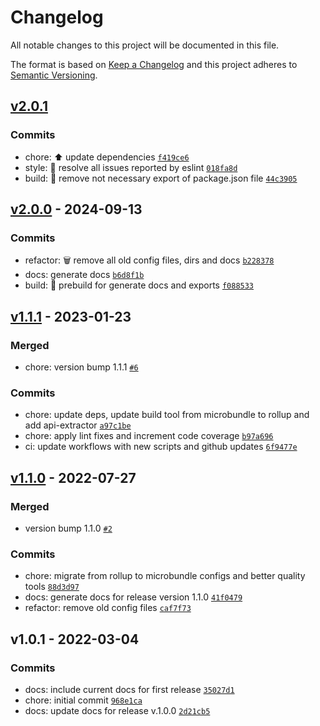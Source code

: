 # Changelog

All notable changes to this project will be documented in this file.

The format is based on [Keep a Changelog](https://keepachangelog.com/en/1.0.0/)
and this project adheres to [Semantic Versioning](https://semver.org/spec/v2.0.0.html).

## [v2.0.1](https://luffynando.github.com/nodecfdi/xml-schema-validator/compare/v2.0.0...v2.0.1)

### Commits

- chore: :arrow_up: update dependencies [`f419ce6`](https://luffynando.github.com/nodecfdi/xml-schema-validator/commit/f419ce67e14f4377b4e9ff570a909fd07860d640)
- style: :rotating_light: resolve all issues reported by eslint [`018fa8d`](https://luffynando.github.com/nodecfdi/xml-schema-validator/commit/018fa8d82cceee09c60b71eef8da344119e51e73)
- build: :construction: remove not necessary export of package.json file [`44c3905`](https://luffynando.github.com/nodecfdi/xml-schema-validator/commit/44c39059a902c6f0a5796477045426973fbd0015)

## [v2.0.0](https://luffynando.github.com/nodecfdi/xml-schema-validator/compare/v1.1.1...v2.0.0) - 2024-09-13

### Commits

- refactor: :wastebasket: remove all old config files, dirs and docs [`b228378`](https://luffynando.github.com/nodecfdi/xml-schema-validator/commit/b2283784cd89fdc7098d3862a7f9a2c3bcad7c58)
- docs: generate docs [`b6d8f1b`](https://luffynando.github.com/nodecfdi/xml-schema-validator/commit/b6d8f1b0540e8ece5a87584d229c2f1eda12845f)
- build: :construction: prebuild for generate docs and exports [`f088533`](https://luffynando.github.com/nodecfdi/xml-schema-validator/commit/f08853368917f6ccc1edf5b6ed0cee3b7030cb68)

## [v1.1.1](https://luffynando.github.com/nodecfdi/xml-schema-validator/compare/v1.1.0...v1.1.1) - 2023-01-23

### Merged

- chore: version bump 1.1.1 [`#6`](https://luffynando.github.com/nodecfdi/xml-schema-validator/pull/6)

### Commits

- chore: update deps, update build tool from microbundle to rollup and add api-extractor [`a97c1be`](https://luffynando.github.com/nodecfdi/xml-schema-validator/commit/a97c1be8206bae5e66eb02aeadf81a301e695b92)
- chore: apply lint fixes and increment code coverage [`b97a696`](https://luffynando.github.com/nodecfdi/xml-schema-validator/commit/b97a696297d837aabf0ad4aa23ed266f51508df5)
- ci: update workflows with new scripts and github updates [`6f9477e`](https://luffynando.github.com/nodecfdi/xml-schema-validator/commit/6f9477eb3efdd1a1aba0633085db2ac2dc8af44b)

## [v1.1.0](https://luffynando.github.com/nodecfdi/xml-schema-validator/compare/v1.0.1...v1.1.0) - 2022-07-27

### Merged

- version bump 1.1.0 [`#2`](https://luffynando.github.com/nodecfdi/xml-schema-validator/pull/2)

### Commits

- chore: migrate from rollup to microbundle configs and better quality tools [`88d3d97`](https://luffynando.github.com/nodecfdi/xml-schema-validator/commit/88d3d973d44571c631162f89bc24a3e1923d57cb)
- docs: generate docs for release version 1.1.0 [`41f0479`](https://luffynando.github.com/nodecfdi/xml-schema-validator/commit/41f0479c1937f91e9da376ba5fc057c09605e917)
- refactor: remove old config files [`caf7f73`](https://luffynando.github.com/nodecfdi/xml-schema-validator/commit/caf7f73786cac63ba91cd8b012806fb3a68804b3)

## v1.0.1 - 2022-03-04

### Commits

- docs: include current docs for first release [`35027d1`](https://luffynando.github.com/nodecfdi/xml-schema-validator/commit/35027d164518c70a3ce79c75346a82012b2192d3)
- chore: initial commit [`968e1ca`](https://luffynando.github.com/nodecfdi/xml-schema-validator/commit/968e1ca9f4cf75a85dec8d6794686b00e4637197)
- docs: update docs for release v.1.0.0 [`2d21cb5`](https://luffynando.github.com/nodecfdi/xml-schema-validator/commit/2d21cb5b8294c57f5f4f1f4076c6c347e584764c)
